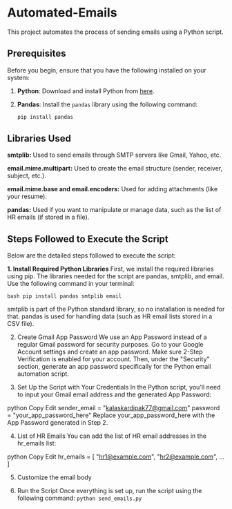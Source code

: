 # Automated-Emails

This project automates the process of sending emails using a Python script.

## Prerequisites

Before you begin, ensure that you have the following installed on your system:

1. **Python**: 
   Download and install Python from [here](https://www.python.org/downloads/).

2. **Pandas**:
   Install the `pandas` library using the following command:
   ```bash
   pip install pandas


## Libraries Used

**smtplib:** Used to send emails through SMTP servers like Gmail, Yahoo, etc.

**email.mime.multipart:** Used to create the email structure (sender, receiver, subject, etc.).

**email.mime.base and email.encoders:** Used for adding attachments (like your resume).

**pandas:** Used if you want to manipulate or manage data, such as the list of HR emails (if stored in a file).

## Steps Followed to Execute the Script
Below are the detailed steps followed to execute the script:

**1. Install Required Python Libraries**
First, we install the required libraries using pip. The libraries needed for the script are pandas, smtplib, and email. Use the following command in your terminal:

``` bash pip install pandas smtplib email ```

smtplib is part of the Python standard library, so no installation is needed for that.
pandas is used for handling data (such as HR email lists stored in a CSV file).

2. Create Gmail App Password
We use an App Password instead of a regular Gmail password for security purposes.
Go to your Google Account settings and create an app password.
Make sure 2-Step Verification is enabled for your account. Then, under the "Security" section, generate an app password specifically for the Python email automation script.

3. Set Up the Script with Your Credentials
In the Python script, you'll need to input your Gmail email address and the generated App Password:

python
Copy
Edit
sender_email = "kalaskardipak77@gmail.com"
password = "your_app_password_here"
Replace your_app_password_here with the App Password generated in Step 2.

4. List of HR Emails
You can add the list of HR email addresses in the hr_emails list:

python
Copy
Edit
hr_emails = [
    "hr1@example.com",
    "hr2@example.com",
    ...
]

5. Customize the email body

6. Run the Script
Once everything is set up, run the script using the following command:
``
python send_emails.py
``